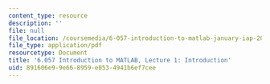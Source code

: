 ```yaml
---
content_type: resource
description: ''
file: null
file_location: /coursemedia/6-057-introduction-to-matlab-january-iap-2019/891606e99e668959e0534941b6ef7cee_MIT6_057IAP19_lec1.pdf
file_type: application/pdf
resourcetype: Document
title: '6.057 Introduction to MATLAB, Lecture 1: Introduction'
uid: 891606e9-9e66-8959-e053-4941b6ef7cee
---
```

